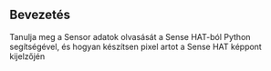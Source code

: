 ## Bevezetés

Tanulja meg a Sensor adatok olvasását a Sense HAT-ból Python segítségével, és hogyan készítsen pixel artot a Sense HAT képpont kijelzőjén